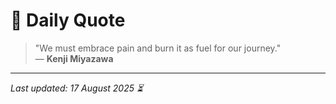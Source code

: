 # 📜 Daily Quote

> "We must embrace pain and burn it as fuel for our journey."  
> — **Kenji Miyazawa**

---

_Last updated: 17 August 2025 ⏳_
